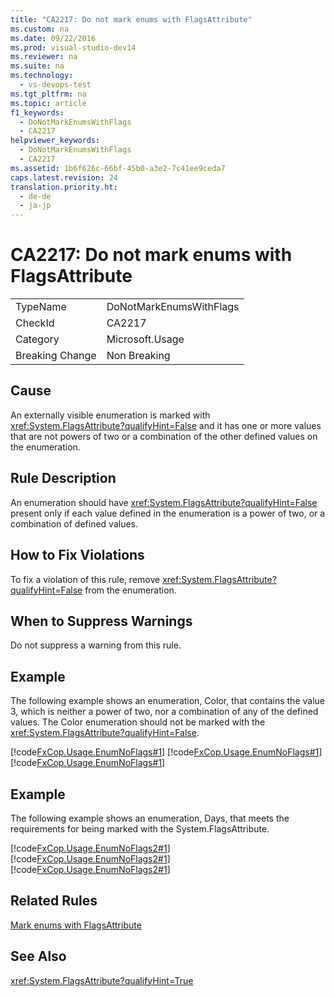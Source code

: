 ```yaml
---
title: "CA2217: Do not mark enums with FlagsAttribute"
ms.custom: na
ms.date: 09/22/2016
ms.prod: visual-studio-dev14
ms.reviewer: na
ms.suite: na
ms.technology: 
  - vs-devops-test
ms.tgt_pltfrm: na
ms.topic: article
f1_keywords: 
  - DoNotMarkEnumsWithFlags
  - CA2217
helpviewer_keywords: 
  - DoNotMarkEnumsWithFlags
  - CA2217
ms.assetid: 1b6f626c-66bf-45b0-a3e2-7c41ee9ceda7
caps.latest.revision: 24
translation.priority.ht: 
  - de-de
  - ja-jp
---
```

# CA2217: Do not mark enums with FlagsAttribute
|||  
|-|-|  
|TypeName|DoNotMarkEnumsWithFlags|  
|CheckId|CA2217|  
|Category|Microsoft.Usage|  
|Breaking Change|Non Breaking|  
  
## Cause  
 An externally visible enumeration is marked with <xref:System.FlagsAttribute?qualifyHint=False> and it has one or more values that are not powers of two or a combination of the other defined values on the enumeration.  
  
## Rule Description  
 An enumeration should have <xref:System.FlagsAttribute?qualifyHint=False> present only if each value defined in the enumeration is a power of two, or a combination of defined values.  
  
## How to Fix Violations  
 To fix a violation of this rule, remove <xref:System.FlagsAttribute?qualifyHint=False> from the enumeration.  
  
## When to Suppress Warnings  
 Do not suppress a warning from this rule.  
  
## Example  
 The following example shows an enumeration, Color, that contains the value 3, which is neither a power of two, nor a combination of any of the defined values. The Color enumeration should not be marked with the <xref:System.FlagsAttribute?qualifyHint=False>.  
  
 [!code[FxCop.Usage.EnumNoFlags#1](../vs140/codesnippet/CPP/ca2217--do-not-mark-enums-with-flagsattribute_1.cpp)]
[!code[FxCop.Usage.EnumNoFlags#1](../vs140/codesnippet/CSharp/ca2217--do-not-mark-enums-with-flagsattribute_1.cs)]
[!code[FxCop.Usage.EnumNoFlags#1](../vs140/codesnippet/VisualBasic/ca2217--do-not-mark-enums-with-flagsattribute_1.vb)]
  
  
## Example  
 The following example shows an enumeration, Days, that meets the requirements for being marked with the System.FlagsAttribute.  
  
 [!code[FxCop.Usage.EnumNoFlags2#1](../vs140/codesnippet/CPP/ca2217--do-not-mark-enums-with-flagsattribute_2.cpp)]
[!code[FxCop.Usage.EnumNoFlags2#1](../vs140/codesnippet/CSharp/ca2217--do-not-mark-enums-with-flagsattribute_2.cs)]
[!code[FxCop.Usage.EnumNoFlags2#1](../vs140/codesnippet/VisualBasic/ca2217--do-not-mark-enums-with-flagsattribute_2.vb)]
  
  
## Related Rules  
 [Mark enums with FlagsAttribute](../vs140/ca1027--mark-enums-with-flagsattribute.md)  
  
## See Also  
 <xref:System.FlagsAttribute?qualifyHint=True>